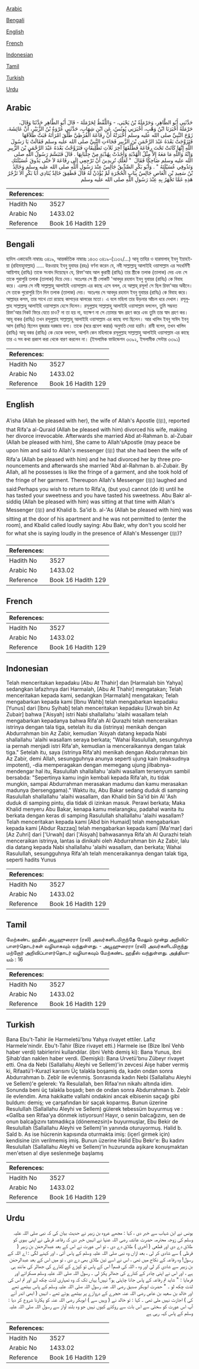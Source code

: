 [Arabic](#arabic)

[Bengali](#bengali)

[English](#english)

[French](#french)

[Indonesian](#indonesian)

[Tamil](#tamil)

[Turkish](#turkish)

[Urdu](#urdu)

## Arabic


<div dir="rtl" lang="ar" style={{fontSize:'larger',backgroundColor:'#f8f9fa',padding:20}}>
حَدَّثَنِي أَبُو الطَّاهِرِ، وَحَرْمَلَةُ بْنُ يَحْيَى، - وَاللَّفْظُ لِحَرْمَلَةَ - قَالَ أَبُو الطَّاهِرِ حَدَّثَنَا وَقَالَ، حَرْمَلَةُ أَخْبَرَنَا ابْنُ وَهْبٍ، أَخْبَرَنِي يُونُسُ، عَنِ ابْنِ شِهَابٍ، حَدَّثَنِي عُرْوَةُ بْنُ الزُّبَيْرِ، أَنَّ عَائِشَةَ، زَوْجَ النَّبِيِّ صلى الله عليه وسلم أَخْبَرَتْهُ أَنَّ رِفَاعَةَ الْقُرَظِيَّ طَلَّقَ امْرَأَتَهُ فَبَتَّ طَلاَقَهَا فَتَزَوَّجَتْ بَعْدَهُ عَبْدَ الرَّحْمَنِ بْنَ الزَّبِيرِ فَجَاءَتِ النَّبِيَّ صلى الله عليه وسلم فَقَالَتْ يَا رَسُولَ اللَّهِ إِنَّهَا كَانَتْ تَحْتَ رِفَاعَةَ فَطَلَّقَهَا آخِرَ ثَلاَثِ تَطْلِيقَاتٍ فَتَزَوَّجْتُ بَعْدَهُ عَبْدَ الرَّحْمَنِ بْنَ الزَّبِيرِ وَإِنَّهُ وَاللَّهِ مَا مَعَهُ إِلاَّ مِثْلُ الْهُدْبَةِ وَأَخَذَتْ بِهُدْبَةٍ مِنْ جِلْبَابِهَا ‏.‏ قَالَ فَتَبَسَّمَ رَسُولُ اللَّهِ صلى الله عليه وسلم ضَاحِكًا فَقَالَ ‏ "‏ لَعَلَّكِ تُرِيدِينَ أَنْ تَرْجِعِي إِلَى رِفَاعَةَ لاَ حَتَّى يَذُوقَ عُسَيْلَتَكِ وَتَذُوقِي عُسَيْلَتَهُ ‏"‏ ‏.‏ وَأَبُو بَكْرٍ الصِّدِّيقُ جَالِسٌ عِنْدَ رَسُولِ اللَّهِ صلى الله عليه وسلم وَخَالِدُ بْنُ سَعِيدِ بْنِ الْعَاصِ جَالِسٌ بِبَابِ الْحُجْرَةِ لَمْ يُؤْذَنْ لَهُ قَالَ فَطَفِقَ خَالِدٌ يُنَادِي أَبَا بَكْرٍ أَلاَ تَزْجُرُ هَذِهِ عَمَّا تَجْهَرُ بِهِ عِنْدَ رَسُولِ اللَّهِ صلى الله عليه وسلم
</div>
<div style={{backgroundColor:'#f8f9fa',padding:20, marginBottom: 10}}><table> <thead> <tr> <th>References:</th> <th></th> </tr> </thead> <tbody><tr><td>Hadith No</td><td>3527</td></tr><tr><td>Arabic No</td><td>1433.02</td></tr><tr><td>Reference</td><td>Book 16 Hadith 129</td></tr></tbody></table></div>

## Bengali


<div dir="ltr" lang="bn" style={{fontSize:'larger',backgroundColor:'#f8f9fa',padding:20}}>
হাদিস একাডেমি নাম্বারঃ ৩৪১৯, আন্তর্জাতিক নাম্বারঃ ১৪৩৩ ৩৪১৯-(১১৩২/...) আবূ তাহির ও হারমালাহ্ ইবনু ইয়াহইয়া (রহিমাহুমাল্লাহ) ..... উরওয়াহ ইবনু যুবাযর (রহঃ) বর্ণনা করেন যে, নবী সাল্লাল্লাহু আলাইহি ওয়াসাল্লাম এর সহধর্মিণী আয়িশাহ্ (রাযিঃ) তাকে সংবাদ দিয়েছেন যে, রিফা'আহ আল কুরায়ী (রাযিঃ) তার স্ত্রীকে তলাক (তালাক) দেয় এবং সে তাকে পুরাপুরি তলাক (তালাক) দিয়ে দেয়। অতঃপর সে স্ত্রী লোকটি 'আবদুর রহমান ইবনু যুবায়র (রাযিঃ) কে বিবাহ করে। এরপর সে নবী সাল্লাল্লাহু আলাইহি ওয়াসাল্লাম এর কাছে এসে বলল, হে আল্লাহ্ রসূল! সে ছিল রিফা'আর অধীনে। সে তাকে পুরোপুরি তিন দিন তলাক (তালাক) দেয়। অতঃপর সে আবদুর রহমান ইবনু যুবায়র (রাযিঃ) কে বিবাহ করে। আল্লাহর কসম, তার সাথে তো রয়েছে কাপড়ের ঝালরের মতো। এ বলে মহিলা তার উড়নার আঁচল ধরে দেখাল। রসূলুল্লাহ সাল্লাল্লাহু আলাইহি ওয়াসাল্লাম হেসে দিলেন। রসূলুল্লাহ সাল্লাল্লাহু আলাইহি ওয়াসাল্লাম বললেন, তুমি সম্ভবত রিফা'আর নিকট ফিরে যেতে চাও? না তা হয় না, যতক্ষণ না সে তোমার স্বাদ গ্রহণ করে এবং তুমি তার স্বাদ গ্রহণ কর। আবূ বাকর (রাযিঃ) তখন রসূলুল্লাহ সাল্লাল্লাহু আলাইহি ওয়াসাল্লাম এর কাছে বসা ছিলেন। আর খালিদ ইবনু সাঈদ ইবনু আস (রাযিঃ) ছিলেন হুজরার দরজায় বসা। তাকে (ঘরে প্রবেশ করার) অনুমতি দেয়া হয়নি। রাবী বলেন, তখন খালিদ (রাযিঃ) আবূ বকর (রাযিঃ) কে ডেকে বললেন, আপনি কেন মহিলাকে রসূলুল্লাহ সাল্লাল্লাহু আলাইহি ওয়াসাল্লাম এর কাছে তার এ সব কথা প্রকাশ করা থেকে বারণ করলেন না। (ইসলামিক ফাউন্ডেশন ৩৩৯২, ইসলামীক সেন্টার ৩৩৯১)
</div>
<div style={{backgroundColor:'#f8f9fa',padding:20, marginBottom: 10}}><table> <thead> <tr> <th>References:</th> <th></th> </tr> </thead> <tbody><tr><td>Hadith No</td><td>3527</td></tr><tr><td>Arabic No</td><td>1433.02</td></tr><tr><td>Reference</td><td>Book 16 Hadith 129</td></tr></tbody></table></div>

## English


<div dir="ltr" lang="en" style={{fontSize:'larger',backgroundColor:'#f8f9fa',padding:20}}>
A'isha (Allah be pleased with her), the wife of Allah's Apostle (ﷺ), reported that Rifa'a al-Quraid (Allah be pleased with him) divorced his wife, making her divorce irrevocable. Afterwards she married Abd at-Rahman b. al-Zubair (Allah be pleased with him), She came to Allah'sApostle (may peace be upon him and said to Allah's messenger (ﷺ) that she had been the wife of Rifa'a (Allah be pleased with him) and he had divorced her by three pronouncements and afterwards she married 'Abd al-Rahman b. al-Zubair. By Allah, all he possesses is like the fringe of a garment, and she took hold of the fringe of her garment. Thereupon Allah's Messenger (ﷺ) laughed and said:Perhaps you wish to return to Rifa'a, (but you) cannot (do it) until he has tasted your sweetness and you have tasted his sweetness. Abu Bakr al-siddiq (Allah be pleased with him) was sitting at that time with Allah's Messenger (ﷺ) and Khalid b. Sa'id b. al-'As (Allah be pleased with him) was sitting at the door of his apartment and he was not permitted to (enter the room), and Kbalid called loudly saying: Abu Bakr, why don't you scold her for what she is saying loudly in the presence of Allah's Messenger (ﷺ)?
</div>
<div style={{backgroundColor:'#f8f9fa',padding:20, marginBottom: 10}}><table> <thead> <tr> <th>References:</th> <th></th> </tr> </thead> <tbody><tr><td>Hadith No</td><td>3527</td></tr><tr><td>Arabic No</td><td>1433.02</td></tr><tr><td>Reference</td><td>Book 16 Hadith 129</td></tr></tbody></table></div>

## French


<div dir="ltr" lang="fr" style={{fontSize:'larger',backgroundColor:'#f8f9fa',padding:20}}>

</div>
<div style={{backgroundColor:'#f8f9fa',padding:20, marginBottom: 10}}><table> <thead> <tr> <th>References:</th> <th></th> </tr> </thead> <tbody><tr><td>Hadith No</td><td>3527</td></tr><tr><td>Arabic No</td><td>1433.02</td></tr><tr><td>Reference</td><td>Book 16 Hadith 129</td></tr></tbody></table></div>

## Indonesian


<div dir="ltr" lang="id" style={{fontSize:'larger',backgroundColor:'#f8f9fa',padding:20}}>
Telah menceritakan kepadaku [Abu At Thahir] dan [Harmalah bin Yahya] sedangkan lafazhnya dari Harmalah, [Abu At Thahir] mengatakan; Telah menceritakan kepada kami, sedangkan [Harmalah] mengatakan; Telah mengabarkan kepada kami [Ibnu Wahb] telah mengabarkan kepadaku [Yunus] dari [Ibnu Syihab] telah menceritakan kepadaku [Urwah bin Az Zubair] bahwa ['Aisyah] istri Nabi shallallahu 'alaihi wasallam telah mengabarkan kepadanya bahwa Rifa'ah Al Qurazhi telah menceraikan istrinya dengan tala tiga, setelah itu dia (istrinya) menikah dengan Abdurrahman bin Az Zabir, kemudian 'Aisyah datang kepada Nabi shallallahu 'alaihi wasallam seraya berkata; "Wahai Rasulullah, sesunguhnya ia pernah menjadi istri Rifa'ah, kemudian ia menceraikannya dengan talak tiga." Setelah itu, saya (istrinya Rifa'ah) menikah dengan Abdurrahman bin Az Zabir, demi Allah, sesungguhnya anunya seperti ujung kain (maksudnya impotent), -dia memperagakan dengan memegang ujung jilbabnya- mendengar hal itu, Rasulullah shallallahu 'alaihi wasallam tersenyum sambil bersabda: "Sepertinya kamu ingin kembali kepada Rifa'ah, itu tidak mungkin, sampai Abdurrahman merasakan madumu dan kamu merasakan madunya (bersenggama)." Waktu itu, Abu Bakar sedang duduk di samping Rasulullah shallallahu 'alaihi wasallam, dan Khalid bin Sa'id bin Al 'Ash duduk di samping pintu, dia tidak di izinkan masuk. Perawi berkata; Maka Khalid menyeru Abu Bakar, kenapa kamu melarangku, padahal wanita itu berkata dengan keras di samping Rasulullah shallallahu 'alaihi wasallam? Telah menceritakan kepada kami [Abd bin Humaid] telah mengabarkan kepada kami [Abdur Razzaq] telah mengabarkan kepada kami [Ma'mar] dari [Az Zuhri] dari ['Urwah] dari ['Aisyah] bahwasannya Rifa'ah Al Qurazhi telah menceraikan istrinya, lantas ia dinikahi oleh Abdurrahman bin Az Zabir, lalu dia datang kepada Nabi shallallahu 'alaihi wasallam, dan berkata; Wahai Rasulullah, sesungguhnya Rifa'ah telah menceraikannya dengan talak tiga, seperti hadits Yunus
</div>
<div style={{backgroundColor:'#f8f9fa',padding:20, marginBottom: 10}}><table> <thead> <tr> <th>References:</th> <th></th> </tr> </thead> <tbody><tr><td>Hadith No</td><td>3527</td></tr><tr><td>Arabic No</td><td>1433.02</td></tr><tr><td>Reference</td><td>Book 16 Hadith 129</td></tr></tbody></table></div>

## Tamil


<div dir="ltr" lang="ta" style={{fontSize:'larger',backgroundColor:'#f8f9fa',padding:20}}>
மேற்கண்ட ஹதீஸ் அபூஹுரைரா (ரலி) அவர்களிடமிருந்தே மேலும் மூன்று அறிவிப்பாளர்தொடர்கள் வழியாகவும் வந்துள்ளது. - அபூஹுரைரா (ரலி) அவர்களிடமிருந்து மற்றோர் அறிவிப்பாளர்தொடர் வழியாகவும் மேற்கண்ட ஹதீஸ் வந்துள்ளது. அத்தியாயம் : 16
</div>
<div style={{backgroundColor:'#f8f9fa',padding:20, marginBottom: 10}}><table> <thead> <tr> <th>References:</th> <th></th> </tr> </thead> <tbody><tr><td>Hadith No</td><td>3527</td></tr><tr><td>Arabic No</td><td>1433.02</td></tr><tr><td>Reference</td><td>Book 16 Hadith 129</td></tr></tbody></table></div>

## Turkish


<div dir="ltr" lang="tr" style={{fontSize:'larger',backgroundColor:'#f8f9fa',padding:20}}>
Bana Ebu't-Tahir ile Harmeletü'bnu Yahya rivayet ettiler. Lafız Harmele'nindir. Ebu't-Tahir (Bize rivayet etti.) Harmele ise (Bize îbnî Vehb haber verdi) tabirlerini kullandılar. (ibni Vehb demiş ki): Bana Yunus, ibni Şihab'dan naklen haber verdi. (Demişki): Bana Urvetü'bnu Zübeyr rivayet etti. Ona da Nebi (Sallallahu Aleyhi ve Sellem)'in zevcesi Aişe haber vermiş ki, Rifaatü'I-Kurazî karısını Üç talakla boşamiş da, kadın ondan sonra Abdurrahman b. Zebîr ile evlenmiş. Sonrasında kadın Nebi (Sallallahu Aleyhi ve Sellem)'e gelerek: Ya Resulallah, ben Rifaa'nın nikahı altında idim. Sonunda beni üç talakla boşadı; ben de ondan sonra Abdurrahman b. Zebîr ile evlendim. Ama hakikatte vallahi ondakini ancak elbisenin saçağı gibi buldum: demiş; ve çarşafından bir saçak koparmış. Bunun üzerine ResuluIIah (Sallallahu Aleyhi ve Sellem) gülerek tebessüm buyurmuş ve : «Galîba sen Rifaa'ya dönmek istiyorsun! Hayır, o senin balcağızını, sen de onun balcağızını tatmadıkça (dönemezsin)» buyurmuşlar, Ebu Bekir de ResuluIIah (Sallallahu Aleyhi ve Sellem)'in yanında oturuyormuş. Halid b. Saîd b. As ise hücrenin kapısında oturmakta imiş: (içerî girmek için) kendisine izin verilmemiş imiş. Bunun üzerine Halid Ebu Bekr'e: Bu kadını Resulullah (Sallallahu Aleyhi ve Sellem)'in huzurunda aşikare konuşmaktan men'etsen a! diye seslenmeğe başlamış
</div>
<div style={{backgroundColor:'#f8f9fa',padding:20, marginBottom: 10}}><table> <thead> <tr> <th>References:</th> <th></th> </tr> </thead> <tbody><tr><td>Hadith No</td><td>3527</td></tr><tr><td>Arabic No</td><td>1433.02</td></tr><tr><td>Reference</td><td>Book 16 Hadith 129</td></tr></tbody></table></div>

## Urdu


<div dir="rtl" lang="ur" style={{fontSize:'larger',backgroundColor:'#f8f9fa',padding:20}}>
یونس نے ابن شہاب سے خبر دی ، کہا : مجھے عروہ بن زبیر نے حدیث بیان کی کہ نبی صلی اللہ علیہ وسلم کی زوجہ محترمہ حضرت عائشہ رضی اللہ عنہا نے انہیں خبر دی کہ رفاعہ قرظی نے اپنی بیوی کو طلاق دے دی اور قطعی ( آخری ) طلاق دے دی ، تو اس عورت نے اس کے بعد عبدالرحمٰن بن زبیر ( قرظی ) سے شادی کر لی ، بعد ازاں وہ نبی صلی اللہ علیہ وسلم کے پاس آئی ، اور کہنے لگی : اے اللہ کے رسول! وہ رفاعہ کے نکاح میں تھی ، اس نے اسے تین طلاق بھی دے دی ، تو میں اس کے بعد عبدالرحمٰن بن زبیر سے شادی کر لی اور وہ ، اللہ کی قسم! اس کے پاس تو کپڑے کے کنارے کی جھالر کی مانند ہی ہے ، اور اس نے اپنی چادر کے کنارے کی جھالر پکڑ لی ۔ رسول اللہ صلی اللہ علیہ وسلم مسکرائے اور فرمایا : " شاید تم رفاعہ کے پاس جانا چاہتی ہو؟ نہیں! یہاں تک کہ وہ تمہاری لذت چکھ لے اور تم اس کی لذت چکھ لو ۔ " حضرت ابوبکر صدیق رضی اللہ عنہ رسول اللہ صلی اللہ علیہ وسلم کے پاس بیٹھے تھے اور خالد بن سعید بن عاص رضی اللہ عنہ حجرے کے دروازے پر بیٹھے ہوئے تھے ، انہیں ( ابھی اندر آنے کی ) اجازت نہیں ملی تھی ۔ کہا : تو خالد نے ( وہیں سے ) ابوبکر رضی اللہ عنہ کو پکارنا شروع کر دیا : آپ اس عورت کو سختی سے اس بات سے روکتے کیوں نہیں جو وہ بلند آواز سے رسول اللہ صلی اللہ علیہ وسلم کے پاس کہہ رہی ہے
</div>
<div style={{backgroundColor:'#f8f9fa',padding:20, marginBottom: 10}}><table> <thead> <tr> <th>References:</th> <th></th> </tr> </thead> <tbody><tr><td>Hadith No</td><td>3527</td></tr><tr><td>Arabic No</td><td>1433.02</td></tr><tr><td>Reference</td><td>Book 16 Hadith 129</td></tr></tbody></table></div>